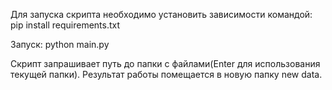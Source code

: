 Для запуска скрипта необходимо установить зависимости командой: pip install requirements.txt 

Запуск: python main.py

Скрипт запрашивает путь до папки с файлами(Enter для использования текущей папки). Результат работы помещается в новую папку new data.
